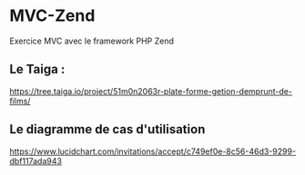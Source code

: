 # MVC-Zend
Exercice MVC avec le framework PHP Zend


## Le Taiga :
https://tree.taiga.io/project/51m0n2063r-plate-forme-getion-demprunt-de-films/

## Le diagramme de cas d'utilisation
https://www.lucidchart.com/invitations/accept/c749ef0e-8c56-46d3-9299-dbf117ada943

